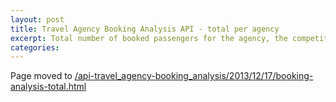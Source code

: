 ```yaml
---
layout: post
title: Travel Agency Booking Analysis API - total per agency
excerpt: Total number of booked passengers for the agency, the competition and the whole market
categories:
---
```


Page moved to [/api-travel_agency-booking_analysis/2013/12/17/booking-analysis-total.html](/api-travel_agency-booking_analysis/2013/12/17/booking-analysis-total.html)
